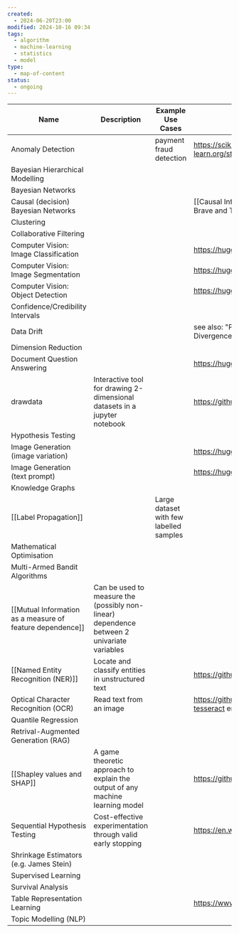 ```yaml
---
created:
  - 2024-06-20T23:00
modified: 2024-10-16 09:34
tags:
  - algorithm
  - machine-learning
  - statistics
  - model
type:
  - map-of-content
status:
  - ongoing
---
```


| Name                                                      | Description                                                                                | Example Use Cases                       | Useful Resources/Links                                                                                                   |
| --------------------------------------------------------- | ------------------------------------------------------------------------------------------ | --------------------------------------- | ------------------------------------------------------------------------------------------------------------------------ |
| Anomaly Detection                                         |                                                                                            | payment fraud detection                 | <https://scikit-learn.org/stable/modules/outlier_detection.html>                                                         |
| Bayesian Hierarchical Modelling                           |                                                                                            |                                         |                                                                                                                          |
| Bayesian Networks                                         |                                                                                            |                                         |                                                                                                                          |
| Causal (decision) Bayesian Networks                       |                                                                                            |                                         | [[Causal Inference]] [[Causal Inference for The Brave and True]]                                                         |
| Clustering                                                |                                                                                            |                                         |                                                                                                                          |
| Collaborative Filtering                                   |                                                                                            |                                         |                                                                                                                          |
| Computer Vision: Image Classification                     |                                                                                            |                                         | <https://huggingface.co/models>                                                                                          |
| Computer Vision: Image Segmentation                       |                                                                                            |                                         | <https://huggingface.co/models>                                                                                          |
| Computer Vision: Object Detection                         |                                                                                            |                                         | <https://huggingface.co/models>                                                                                          |
| Confidence/Credibility Intervals                          |                                                                                            |                                         |                                                                                                                          |
| Data Drift                                                |                                                                                            |                                         | see also: "Population Stability Index" (PSI), "KL Divergence"                                                            |
| Dimension Reduction                                       |                                                                                            |                                         |                                                                                                                          |
| Document Question Answering                               |                                                                                            |                                         | <https://huggingface.co/models>                                                                                          |
| drawdata                                                  | Interactive tool for drawing 2-dimensional datasets in a jupyter notebook                  |                                         | https://github.com/koaning/drawdata                                                                                      |
| Hypothesis Testing                                        |                                                                                            |                                         |                                                                                                                          |
| Image Generation (image variation)                        |                                                                                            |                                         | <https://huggingface.co/models>                                                                                          |
| Image Generation (text prompt)                            |                                                                                            |                                         | <https://huggingface.co/models>                                                                                          |
| Knowledge Graphs                                          |                                                                                            |                                         |                                                                                                                          |
| [[Label Propagation]]                                     |                                                                                            | Large dataset with few labelled samples |                                                                                                                          |
| Mathematical Optimisation                                 |                                                                                            |                                         |                                                                                                                          |
| Multi-Armed Bandit Algorithms                             |                                                                                            |                                         |                                                                                                                          |
| [[Mutual Information as a measure of feature dependence]] | Can be used to measure the (possibly non-linear) dependence between 2 univariate variables |                                         |                                                                                                                          |
| [[Named Entity Recognition (NER)]]                        | Locate and classify entities in unstructured text                                          |                                         | https://github.com/urchade/GLiNER                                                                                        |
| Optical Character Recognition (OCR)                       | Read text from an image                                                                    |                                         | <https://github.com/kba/awesome-ocr> (the [tesseract](https://github.com/tesseract-ocr/tesseract) engine is amazing)<br> |
| Quantile Regression                                       |                                                                                            |                                         |                                                                                                                          |
| Retrival-Augmented Generation (RAG)                       |                                                                                            |                                         |                                                                                                                          |
| [[Shapley values and SHAP]]                               | A game theoretic approach to explain the output of any machine learning model              |                                         | https://github.com/shap/shap                                                                                             |
| Sequential Hypothesis Testing                             | Cost-effective experimentation through valid early stopping                                |                                         | <https://en.wikipedia.org/wiki/Sequential_analysis>                                                                      |
| Shrinkage Estimators (e.g. James Stein)                   |                                                                                            |                                         |                                                                                                                          |
| Supervised Learning                                       |                                                                                            |                                         |                                                                                                                          |
| Survival Analysis                                         |                                                                                            |                                         |                                                                                                                          |
| Table Representation Learning                             |                                                                                            |                                         | https://www.madelonhulsebos.com/trl/                                                                                     |
| Topic Modelling (NLP)                                     |                                                                                            |                                         |                                                                                                                          |
